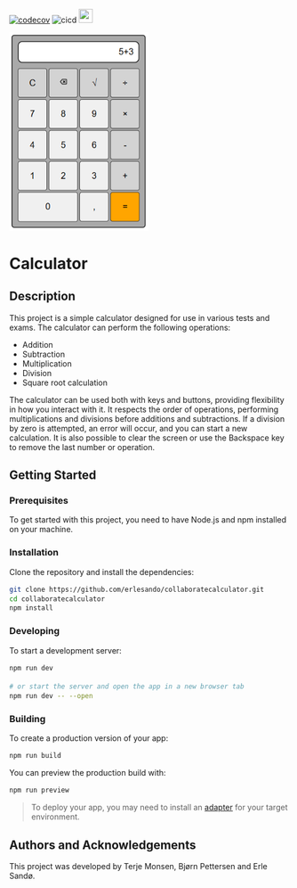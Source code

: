 [![codecov](https://codecov.io/gh/erlesando/collaboratecalculator/graph/badge.svg?token=QLCCBMNUSN)](https://codecov.io/gh/erlesando/collaboratecalculator)
![cicd](https://github.com/erlesando/collaboratecalculator/actions/workflows/ci-cd.yml/badge.svg)
<a href="https://github.com/erlesando/collaboratecalculator"><img src="docs/github-mark/github-mark.png" width="25" height="25"></a>

<img src="./static/images/calculator.png" alt="calculator" width="250px" height="auto">

# Calculator

## Description

This project is a simple calculator designed for use in various tests and exams. The calculator can perform the following operations:
- Addition
- Subtraction
- Multiplication
- Division
- Square root calculation

The calculator can be used both with keys and buttons, providing flexibility in how you interact with it. It respects the order of operations, performing multiplications and divisions before additions and subtractions. If a division by zero is attempted, an error will occur, and you can start a new calculation. It is also possible to clear the screen or use the Backspace key to remove the last number or operation.

## Getting Started

### Prerequisites

To get started with this project, you need to have Node.js and npm installed on your machine.

### Installation

Clone the repository and install the dependencies:

```bash
git clone https://github.com/erlesando/collaboratecalculator.git
cd collaboratecalculator
npm install
```

### Developing

To start a development server:

```bash
npm run dev

# or start the server and open the app in a new browser tab
npm run dev -- --open
```

### Building

To create a production version of your app:

```bash
npm run build
```

You can preview the production build with:

```bash
npm run preview
```

> To deploy your app, you may need to install an [adapter](https://svelte.dev/docs/kit/adapters) for your target environment.

## Authors and Acknowledgements

This project was developed by Terje Monsen, Bjørn Pettersen and Erle Sandø.

<!-- ## License

This project is licensed under the MIT License - see the [LICENSE](LICENSE) file for details.
 -->